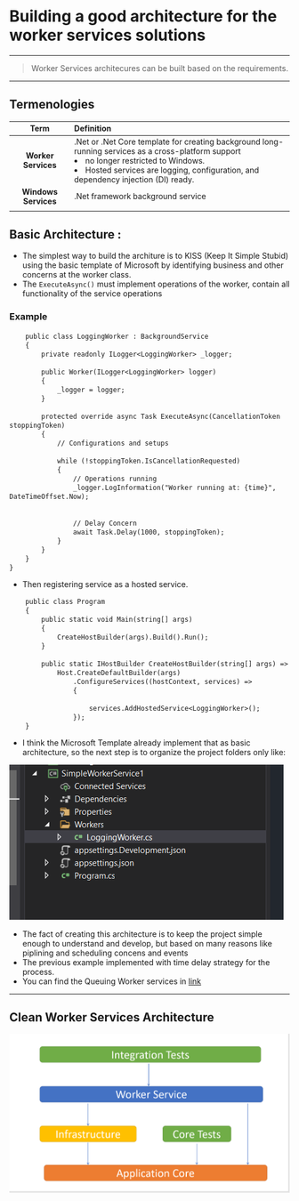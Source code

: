 # Building a good architecture for the worker services solutions

---

> Worker Services architecures can be built based on the requirements.

---

## Termenologies

|Term| Definition|
|:------:|:---------|
|__Worker Services__ | .Net or .Net Core template for creating background long-running services as a cross-platform support <li> no longer restricted to Windows.<li> Hosted services are logging, configuration, and dependency injection (DI) ready.|
|__Windows Services__|.Net framework background service|
|||

## Basic  Architecture : 
- The simplest way to build the architure is to KISS (Keep It Simple Stubid) using the basic template of Microsoft by identifying business and other concerns at the worker class.
- The `ExecuteAsync()` must implement operations of the worker, contain all functionality of the service operations 

### Example

```{c#}
    public class LoggingWorker : BackgroundService
    {
        private readonly ILogger<LoggingWorker> _logger;

        public Worker(ILogger<LoggingWorker> logger)
        {
            _logger = logger;
        }
       
        protected override async Task ExecuteAsync(CancellationToken stoppingToken)
        {
            // Configurations and setups

            while (!stoppingToken.IsCancellationRequested)
            {
                // Operations running
                _logger.LogInformation("Worker running at: {time}", DateTimeOffset.Now);


                // Delay Concern
                await Task.Delay(1000, stoppingToken);
            }
        }
    }
}
```

- Then registering service as a hosted service.

```
    public class Program
    {
        public static void Main(string[] args)
        {
            CreateHostBuilder(args).Build().Run();
        }

        public static IHostBuilder CreateHostBuilder(string[] args) =>
            Host.CreateDefaultBuilder(args)
                .ConfigureServices((hostContext, services) =>
                {
              
                    services.AddHostedService<LoggingWorker>();
                });
    }
```
- I think the Microsoft Template already implement that as basic architecture, so the next step is to organize the project folders only like:

![simple arch](./Pics/SimpleArch1.PNG)

- The fact of creating this architecture is to keep the project simple enough to understand and develop, but based on many reasons like piplining and scheduling concens and events
- The previous example implemented with time delay strategy for the process.
- You can find the Queuing Worker services in [link](./queuingWorkerServices.md)


---

## Clean Worker Services Architecture



![](./Pics/CleanArch.PNG)



